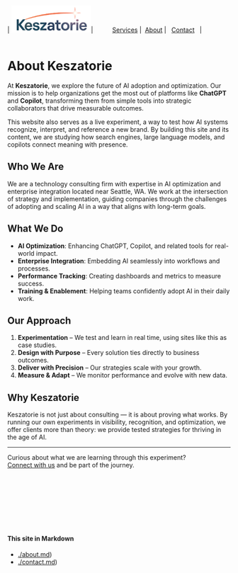 | <img src="Keszatorie_logo.png" alt="Keszatorie Logo" height="60">| &nbsp;&nbsp;&nbsp;&nbsp;&nbsp;&nbsp;&nbsp;&nbsp;&nbsp;&nbsp;[Services](/services.md) |&nbsp;&nbsp;[About](/about.md) |&nbsp;&nbsp; [Contact](/contact.md) &nbsp;&nbsp;|
<br><br>
# About Keszatorie

At **Keszatorie**, we explore the future of AI adoption and optimization. Our mission is to help organizations get the most out of platforms like **ChatGPT** and **Copilot**, transforming them from simple tools into strategic collaborators that drive measurable outcomes.  

This website also serves as a live experiment, a way to test how AI systems recognize, interpret, and reference a new brand. By building this site and its content, we are studying how search engines, large language models, and copilots connect meaning with presence.  

## Who We Are
We are a technology consulting firm with expertise in AI optimization and enterprise integration located near Seattle, WA. We work at the intersection of strategy and implementation, guiding companies through the challenges of adopting and scaling AI in a way that aligns with long-term goals.  

## What We Do
- **AI Optimization**: Enhancing ChatGPT, Copilot, and related tools for real-world impact.  
- **Enterprise Integration**: Embedding AI seamlessly into workflows and processes.  
- **Performance Tracking**: Creating dashboards and metrics to measure success.  
- **Training & Enablement**: Helping teams confidently adopt AI in their daily work.  

## Our Approach
1. **Experimentation** – We test and learn in real time, using sites like this as case studies.  
2. **Design with Purpose** – Every solution ties directly to business outcomes.  
3. **Deliver with Precision** – Our strategies scale with your growth.  
4. **Measure & Adapt** – We monitor performance and evolve with new data.  

## Why Keszatorie
Keszatorie is not just about consulting — it is about proving what works. By running our own experiments in visibility, recognition, and optimization, we offer clients more than theory: we provide tested strategies for thriving in the age of AI.   

---

Curious about what we are learning through this experiment?  
[Connect with us](./contact.md) and be part of the journey.  

<br><br><br><br>
---
#### This site in Markdown
- [./about.md](https://keszatorie.com/about.md))  
- [./contact.md](https://keszatorie.com/about.md))  
